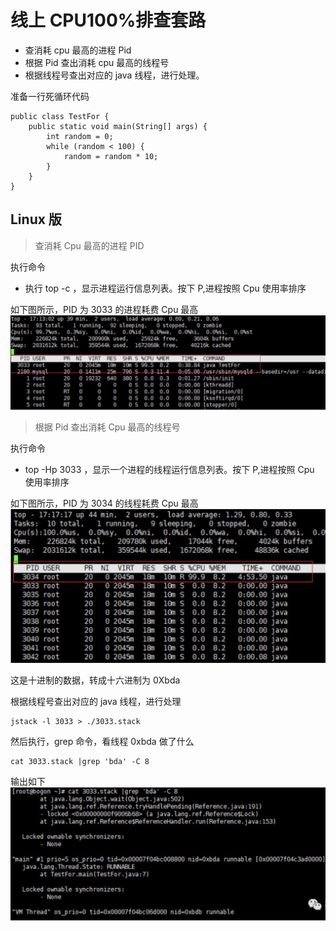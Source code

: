 # 线上 CPU100%排查套路

- 查消耗 cpu 最高的进程 Pid
- 根据 Pid 查出消耗 cpu 最高的线程号
- 根据线程号查出对应的 java 线程，进行处理。

准备一行死循环代码

    public class TestFor {
        public static void main(String[] args) {
            int random = 0;
            while (random < 100) {
                random = random * 10;
            }
        }
    }

## Linux 版

> 查消耗 Cpu 最高的进程 PID

执行命令

- 执行 top -c ，显示进程运行信息列表。按下 P,进程按照 Cpu 使用率排序

如下图所示，PID 为 3033 的进程耗费 Cpu 最高
![""](./pic/线上CPU100%进程.png)

> 根据 Pid 查出消耗 Cpu 最高的线程号

执行命令

- top -Hp 3033 ，显示一个进程的线程运行信息列表。按下 P,进程按照 Cpu 使用率排序

如下图所示，PID 为 3034 的线程耗费 Cpu 最高
![""](./pic/线上CPU100%线程.png)

这是十进制的数据，转成十六进制为 0Xbda

根据线程号查出对应的 java 线程，进行处理

    jstack -l 3033 > ./3033.stack

然后执行，grep 命令，看线程 0xbda 做了什么

    cat 3033.stack |grep 'bda' -C 8

输出如下
![""](./pic/线上CPU100%细节.png)
